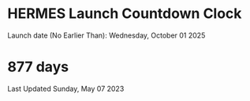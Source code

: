 # HERMES Launch Countdown Clock

Launch date (No Earlier Than): Wednesday, October 01 2025
# 877 days

Last Updated Sunday, May 07 2023